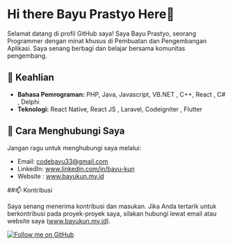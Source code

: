 # Hi there Bayu Prastyo Here👋

Selamat datang di profil GitHub saya! Saya Bayu Prastyo, seorang Programmer dengan minat khusus di Pembuatan dan Pengembangan Aplikasi. Saya senang berbagi dan belajar bersama komunitas pengembang.

## 🔭 Keahlian

- **Bahasa Pemrograman:** PHP, Java, Javascript, VB.NET , C++, React , C# , Delphi 
- **Teknologi:** React Native, React JS , Laravel, Codeigniter , Flutter

## 🌱 Cara Menghubungi Saya

Jangan ragu untuk menghubungi saya melalui:

- Email: codebayu33@gmail.com
- LinkedIn: www.linkedin.com/in/bayu-kun
- Website : www.bayukun.my.id

##📫 Kontribusi

Saya senang menerima kontribusi dan masukan. Jika Anda tertarik untuk berkontribusi pada proyek-proyek saya, silakan hubungi lewat email atau website saya (www.bayukun.my.id).

[![Follow me on GitHub](https://img.shields.io/github/followers/BayuKun28?label=Follow&style=social)](https://github.com/BayuKun28)


<!--
**BayuKun28/BayuKun28** is a ✨ _special_ ✨ repository because its `README.md` (this file) appears on your GitHub profile.

Here are some ideas to get you started:

- 🔭 I’m currently working on ...
- 🌱 I’m currently learning ...
- 👯 I’m looking to collaborate on ...
- 🤔 I’m looking for help with ...
- 💬 Ask me about ...
- 📫 How to reach me: ...
- 😄 Pronouns: ...
- ⚡ Fun fact: ...
-->

